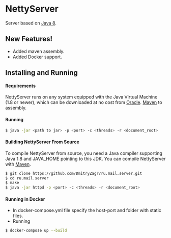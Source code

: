 # NettyServer

Server based on [Java 8](http://docs.oracle.com/javase/8/javase-clienttechnologies.htm).


## New Features!
  - Added maven assembly.
  - Added Docker support.

## Installing and Running

#### Requirements
NettyServer  runs on any system equipped with the Java Virtual Machine (1.8 or newer), which can be downloaded at no cost from [Oracle](http://www.oracle.com/technetwork/java/javase/downloads/index-jsp-138363.html).
[Maven](https://maven.apache.org/index.html) to assembly.

#### Running

```sh
$ java -jar <path to jar> -p <port> -c <threads> -r <document_root>
```

#### Building NettyServer From Source
To compile NettyServer from source, you need a Java compiler supporting Java 1.8 and JAVA_HOME pointing to this JDK.
You can compile NettyServer with [Maven](https://maven.apache.org/index.html).

```sh
$ git clone https://github.com/DmitryZagr/ru.mail.server.git
$ cd ru.mail.server
$ make
$ java -jar httpd -p <port> -c <threads> -r <document_root>
```
#### Running in Docker
  - In docker-compose.yml file  specify the host-port and folder with static files.
  - Running
 ```sh
$ docker-compose up --build
```

